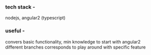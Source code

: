### tech stack -  
nodejs, angular2 (typescript)  

### useful -  
convers basic functionality, min knowledge to start with angular2  
different branches corresponds to play around with specific feature  
